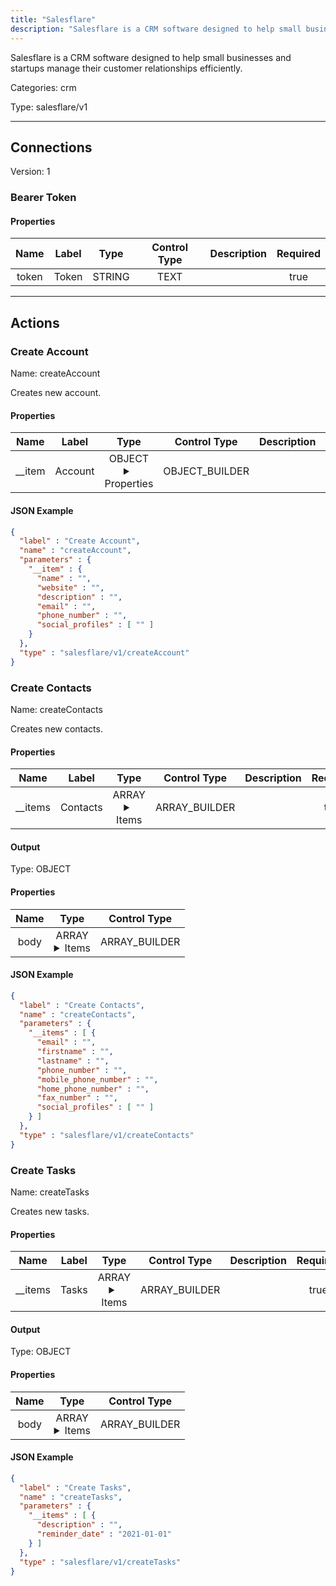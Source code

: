 ```yaml
---
title: "Salesflare"
description: "Salesflare is a CRM software designed to help small businesses and startups manage their customer relationships efficiently."
---
```


Salesflare is a CRM software designed to help small businesses and startups manage their customer relationships efficiently.


Categories: crm


Type: salesflare/v1

<hr />



## Connections

Version: 1


### Bearer Token

#### Properties

|      Name       |      Label     |     Type     |    Control Type     |     Description     | Required |
|:---------------:|:--------------:|:------------:|:-------------------:|:-------------------:|:--------:|
| token | Token | STRING | TEXT |  | true |





<hr />



## Actions


### Create Account
Name: createAccount

Creates new account.

#### Properties

|      Name       |      Label     |     Type     |    Control Type     |     Description     | Required |
|:---------------:|:--------------:|:------------:|:-------------------:|:-------------------:|:--------:|
| __item | Account | OBJECT <details> <summary> Properties </summary> {STRING\(name), STRING\(website), STRING\(description), STRING\(email), STRING\(phone_number), [STRING]\(social_profiles)} </details> | OBJECT_BUILDER |  | true |


#### JSON Example
```json
{
  "label" : "Create Account",
  "name" : "createAccount",
  "parameters" : {
    "__item" : {
      "name" : "",
      "website" : "",
      "description" : "",
      "email" : "",
      "phone_number" : "",
      "social_profiles" : [ "" ]
    }
  },
  "type" : "salesflare/v1/createAccount"
}
```


### Create Contacts
Name: createContacts

Creates new contacts.

#### Properties

|      Name       |      Label     |     Type     |    Control Type     |     Description     | Required |
|:---------------:|:--------------:|:------------:|:-------------------:|:-------------------:|:--------:|
| __items | Contacts | ARRAY <details> <summary> Items </summary> [{STRING\(email), STRING\(firstname), STRING\(lastname), STRING\(phone_number), STRING\(mobile_phone_number), STRING\(home_phone_number), STRING\(fax_number), [STRING]\(social_profiles)}] </details> | ARRAY_BUILDER |  | true |


#### Output



Type: OBJECT


#### Properties

|     Name     |     Type     |    Control Type     |
|:------------:|:------------:|:-------------------:|
| body | ARRAY <details> <summary> Items </summary> [{INTEGER\(id)}] </details> | ARRAY_BUILDER |




#### JSON Example
```json
{
  "label" : "Create Contacts",
  "name" : "createContacts",
  "parameters" : {
    "__items" : [ {
      "email" : "",
      "firstname" : "",
      "lastname" : "",
      "phone_number" : "",
      "mobile_phone_number" : "",
      "home_phone_number" : "",
      "fax_number" : "",
      "social_profiles" : [ "" ]
    } ]
  },
  "type" : "salesflare/v1/createContacts"
}
```


### Create Tasks
Name: createTasks

Creates new tasks.

#### Properties

|      Name       |      Label     |     Type     |    Control Type     |     Description     | Required |
|:---------------:|:--------------:|:------------:|:-------------------:|:-------------------:|:--------:|
| __items | Tasks | ARRAY <details> <summary> Items </summary> [{STRING\(description), DATE\(reminder_date)}] </details> | ARRAY_BUILDER |  | true |


#### Output



Type: OBJECT


#### Properties

|     Name     |     Type     |    Control Type     |
|:------------:|:------------:|:-------------------:|
| body | ARRAY <details> <summary> Items </summary> [{INTEGER\(id)}] </details> | ARRAY_BUILDER |




#### JSON Example
```json
{
  "label" : "Create Tasks",
  "name" : "createTasks",
  "parameters" : {
    "__items" : [ {
      "description" : "",
      "reminder_date" : "2021-01-01"
    } ]
  },
  "type" : "salesflare/v1/createTasks"
}
```




